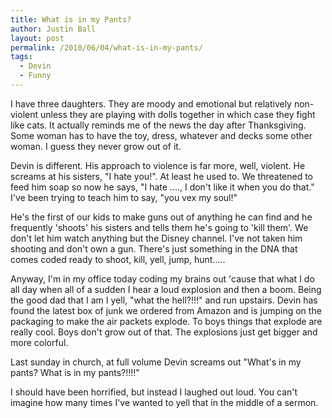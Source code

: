 ```yaml
---
title: What is in my Pants?
author: Justin Ball
layout: post
permalink: /2010/06/04/what-is-in-my-pants/
tags:
  - Devin
  - Funny
---
```

I have three daughters. They are moody and emotional but relatively non-violent unless they are playing with dolls together in which case they fight like cats. It actually reminds me of the news the day after Thanksgiving. Some woman has to have the toy, dress, whatever and decks some other woman. I guess they never grow out of it.

Devin is different. His approach to violence is far more, well, violent. He screams at his sisters, "I hate you!". At least he used to. We threatened to feed him soap so now he says, "I hate ...., I don't like it when you do that." I've been trying to teach him to say, "you vex my soul!"

He's the first of our kids to make guns out of anything he can find and he frequently 'shoots' his sisters and tells them he's going to 'kill them'. We don't let him watch anything but the Disney channel. I've not taken him shooting and don't own a gun. There's just something in the DNA that comes coded ready to shoot, kill, yell, jump, hunt.....

Anyway, I'm in my office today coding my brains out 'cause that what I do all day when all of a sudden I hear a loud explosion and then a boom. Being the good dad that I am I yell, "what the hell?!!!" and run upstairs. Devin has found the latest box of junk we ordered from Amazon and is jumping on the packaging to make the air packets explode. To boys things that explode are really cool. Boys don't grow out of that. The explosions just get bigger and more colorful.

Last sunday in church, at full volume Devin screams out "What's in my pants? What is in my pants?!!!!"

I should have been horrified, but instead I laughed out loud. You can't imagine how many times I've wanted to yell that in the middle of a sermon.